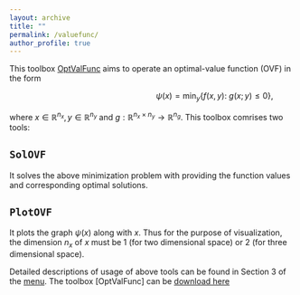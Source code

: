 ```yaml
---
layout: archive
title: ""   
permalink: /valuefunc/
author_profile: true
---
```


This toolbox [OptValFunc](\files\OptValFunc.zip) aims to operate an optimal-value function (OVF) in the form 

$$\hspace{6cm}~ \psi(x) = \min_{y} \{f(x, y):~g(x; y)\leq 0\},$$

where $x\in\mathbb{R}^{n_x},y\in\mathbb{R}^{n_y}$ and $g:\mathbb{R}^{n_x\times n_y}\rightarrow \mathbb{R}^{n_g}$. This toolbox comrises two tools:


$\texttt{SolOVF}$
---
It solves the above minimization problem with providing the function values and corresponding optimal solutions.
 
$\texttt{PlotOVF}$
---
It plots the graph $\psi(x)$ along with $x$. Thus for the purpose of visualization, the dimension $n_x$ of $x$ must be 1 (for two dimensional space) or 2 (for three dimensional space). 


Detailed descriptions of usage of above tools can be found in Section 3 of the [menu](\files\menu-of-BiOpt.pdf). The toolbox [OptValFunc] can be [download here](\files\OptValFunc.zip)
